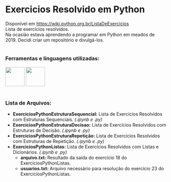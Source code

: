 # Exercicios Resolvido em Python


Disponível em https://wiki.python.org.br/ListaDeExercicios <br>
Lista de exercícios resolvidos.<br>
Na ocasião estava aprendendo a programar em Python em meados de 2019. Decidi criar um repositório e divulgá-los.

#

### Ferramentas e linguagens utilizadas:
<div>
<img height=60 width=60 src="https://cdn.jsdelivr.net/gh/devicons/devicon/icons/jupyter/jupyter-original-wordmark.svg" />
<img height=60 width=60 src="https://cdn.jsdelivr.net/gh/devicons/devicon/icons/python/python-original.svg" />
</div>

#
### Lista de Arquivos:

* <b>ExerciciosPythonEstruturaSequencial:</b> Lista de Exercícios Resolvidos com Estruturas Sequenciais. <i>(.ipynb e .py)</i>
* <b>ExerciciosPythonEstruturaDecisao:</b> Lista de Exercícios Resolvidos com Estruturas de Decisão. <i>(.ipynb e .py)</i>
* <b>ExerciciosPythonEstruturaRepetição:</b> Lista de Exercícios Resolvidos com Estruturas de Repetição. <i>(.ipynb e .py)</i>
* <b>ExerciciosPythonListas:</b> Lista de Exercícios Resolvidos com Listas e Dicionários. <i>(.ipynb e .py)</i>
  * <b>arquivo.txt:</b> Resultado da saída do exercício 18 do ExerciciosPythonListas.
  * <b>usuarios.txt:</b> Arquivo necessário para resolução do exercício 23 do ExerciciosPythonListas.
